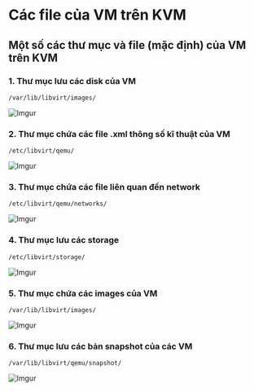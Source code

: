 # Các file của VM trên KVM

## Một số các thư mục và file (mặc định) của VM trên KVM

### 1. Thư mục lưu các disk của VM

    /var/lib/libvirt/images/

![Imgur](https://i.imgur.com/MsbUFIA.png)

### 2. Thư mục chứa các file .xml thông số kĩ thuật của VM

    /etc/libvirt/qemu/

![Imgur](https://i.imgur.com/Yu6uP9r.png)

### 3. Thư mục chứa các file liên quan đến network

    /etc/libvirt/qemu/networks/

![Imgur](https://i.imgur.com/vsOANGs.png)

### 4. Thư mục lưu các storage

    /etc/libvirt/storage/

![Imgur](https://i.imgur.com/CsL9dzy.png)

### 5. Thư mục chứa các images của VM

    /var/lib/libvirt/images/

![Imgur](https://i.imgur.com/Wp5NTjG.png)

### 6. Thư mục lưu các bản snapshot của các VM

    /var/lib/libvirt/qemu/snapshot/

![Imgur](https://i.imgur.com/qOGkd96.png)
